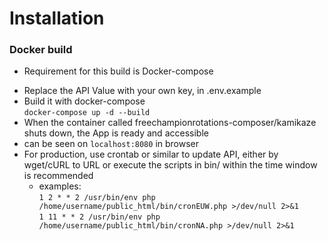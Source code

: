 # Installation
### Docker build

* Requirement for this build is Docker-compose

- Replace the API Value with your own key, in .env.example 
- Build it with docker-compose \
`docker-compose up -d --build`
- When the container called freechampionrotations-composer/kamikaze shuts down, the App is ready and accessible 
- can be seen on `localhost:8080` in browser
 - For production, use crontab or similar to update API, either by wget/cURL 
  to URL or execute the scripts in bin/ within the time window is recommended
    * examples: \
    `1 2 * * 2 /usr/bin/env php /home/username/public_html/bin/cronEUW.php >/dev/null 2>&1` \
    `1 11 * * 2 /usr/bin/env php /home/username/public_html/bin/cronNA.php >/dev/null 2>&1`